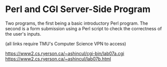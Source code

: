 # Perl and CGI Server-Side Program

Two programs, the first being a basic introductory Perl program. The second is a form submission using a Perl script to check the correctness of the user's inputs.

(all links require TMU's Computer Science VPN to access)

https://www2.cs.ryerson.ca/~ashincul/cgi-bin/lab07a.cgi
https://www2.cs.ryerson.ca/~ashincul/lab07b.html
